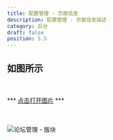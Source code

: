 ```yaml
---
title: 配置管理 - 页面信息
description: 配置管理 - 页面信息描述
category: 后台
draft: false
position: 5.5
---
```


<div class="content my-4">

## 如图所示

<br />
<br />
*** <a href="/admin/www.youdeyiwu.com_admin_pageInfo.png" target="_blank">点击打开图片</a> ***
<br />
<br />
<br />

![论坛管理 - 版块](/admin/www.youdeyiwu.com_admin_pageInfo.png)

</div>
